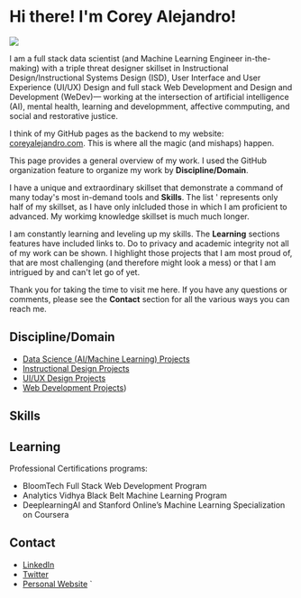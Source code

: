 # Hi there! I'm **Corey Alejandro**!

![](https://i.imgur.com/OUGOH49.gif)


I am a full stack data scientist (and Machine Learning Engineer in-the-making) with a triple threat designer skillset in Instructional Design/Instructional Systems Design (ISD),  User Interface and User Experience (UI/UX) Design and full stack Web Development and Design and Development (WeDev)— working at the intersection of artificial intelligence (AI), mental health, learning and developmment, affective commputing, and social and restorative justice.
<br>

I think of my GitHub pages as the backend to my website: [coreyalejandro.com](https://www.coreyalejandro.com). This is where all the magic (and mishaps) happen.

This page provides a general overview of my work. I used the GitHub organization feature to organize my work by **Discipline/Domain**.

I have a unique and extraordinary skillset that demonstrate a command of many today's most in-demand tools and **Skills**. The list ' represents only half of my skillset, as I have only inlcluded those in which I am proficient to advanced. My workimg knowledge skillset is much much longer.

I am constantly learning and leveling up my skills. The **Learning** sections features have included links to. Do to privacy and academic integrity not all of my work can be shown. I highlight those projects that I am most proud of, that are most challenging (and therefore might look a mess) or that I am intrigued by and can't let go of yet.

Thank you for taking the time to visit me here. If you have any questions or comments, please see the **Contact** section for all the various ways you can reach me.


## Discipline/Domain


- [Data Science (AI/Machine Learning) Projects](https://github.com/CoreyAlejanadro-DataScience)
- [Instructional Design Projects](https://github.com/CoreyAlejandro-InstructionalDesign)
- [UI/UX Design Projects](https://github.com/CoreyAlejandro-UIUX)
- [Web Development Projects](https://github.com/CoreyAlejandro-WebDevelopment))

## Skills




## Learning
Professional Certifications programs:

- BloomTech Full Stack Web Development Program
- Analytics Vidhya Black Belt Machine Learning Program
- DeeplearningAI and Stanford Online’s Machine Learning Specialization on Coursera

## Contact

- [LinkedIn](https://www.linkedin.com/in/coreyalejandro/)
- [Twitter](https://twitter.com/coreyalejandroX)
- [Personal Website](https://www.coreyalejandro.com/)
`
